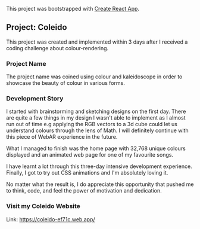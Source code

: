 This project was bootstrapped with [Create React App](https://github.com/facebook/create-react-app).

## Project: Coleido

This project was created and implemented within 3 days after I received a coding challenge about colour-rendering.<br />

### Project Name
The project name was coined using colour and kaleidoscope in order to showcase the beauty of colour in various forms.<br />

### Development Story
I started with brainstorming and sketching designs on the first day. There are quite a few things in my design I wasn't able to implement as I almost run out of time e.g applying the RGB vectors to a 3d cube could let us understand colours through the lens of Math. I will definitely continue with this piece of WebAR experience in the future.

What I managed to finish was the home page with 32,768 unique colours displayed and an animated web page for one of my favourite songs.

I have learnt a lot through this three-day intensive development experience. Finally, I got to try out CSS animations and I'm absolutely loving it.

No matter what the result is, I do appreciate this opportunity that pushed me to think, code, and feel the power of motivation and dedication.

### Visit my Coleido Website
Link: https://coleido-ef71c.web.app/

